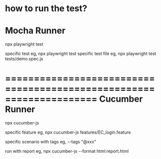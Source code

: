 how to run the test?
===================================================================
Mocha Runner
===================================================================


npx playwright test

specific test eg, npx playwright test
specific test file eg, npx playwright test tests/demo.spec.js

====================================================================
Cucumber Runner
===================================================================
npx cucumber-js 

specific feature eg, npx cucumber-js features/EC_login.feature

specific scenario with tags eg, --tags "@xxx"

run with report  eg, npx cucumber-js --format html:report.html
